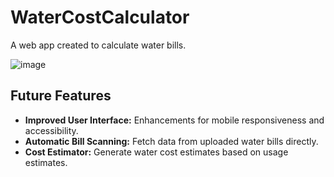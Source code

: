 # WaterCostCalculator

A web app created to calculate water bills.

![image](https://github.com/user-attachments/assets/e515165b-6edb-4e95-a1fa-13df7c3fe086)


## Future Features

- **Improved User Interface:** Enhancements for mobile responsiveness and accessibility.
- **Automatic Bill Scanning:** Fetch data from uploaded water bills directly.
- **Cost Estimator:** Generate water cost estimates based on usage estimates.
